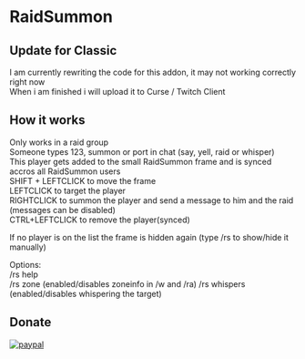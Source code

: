 # RaidSummon

## Update for Classic
I am currently rewriting the code for this addon, it may not working correctly right now  
When i am finished i will upload it to Curse / Twitch Client

## How it works
Only works in a raid group  
Someone types 123, summon or port in chat (say, yell, raid or whisper)  
This player gets added to the small RaidSummon frame and is synced accros all RaidSummon users  
SHIFT + LEFTCLICK to move the frame  
LEFTCLICK to target the player  
RIGHTCLICK to summon the player and send a message to him and the raid (messages can be disabled)  
CTRL+LEFTCLICK to remove the player(synced)  

If no player is on the list the frame is hidden again (type /rs to show/hide it manually)  

Options:  
/rs help  
/rs zone (enabled/disables zoneinfo in /w and /ra) 
/rs whispers (enabled/disables whispering the target)  

## Donate
[![paypal](https://www.paypalobjects.com/en_US/DK/i/btn/btn_donateCC_LG.gif)](https://www.paypal.com/cgi-bin/webscr?cmd=_s-xclick&hosted_button_id=VMUGZ4VH2CYRY)
